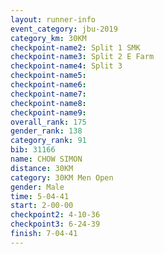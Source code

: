 ```yaml
---
layout: runner-info 
event_category: jbu-2019 
category_km: 30KM 
checkpoint-name2: Split 1 SMK 
checkpoint-name3: Split 2 E Farm 
checkpoint-name4: Split 3 
checkpoint-name5: 
checkpoint-name6: 
checkpoint-name7: 
checkpoint-name8: 
checkpoint-name9: 
overall_rank: 175
gender_rank: 138
category_rank: 91
bib: 31166
name: CHOW SIMON
distance: 30KM
category: 30KM Men Open
gender: Male
time: 5-04-41
start: 2-00-00
checkpoint2: 4-10-36
checkpoint3: 6-24-39
finish: 7-04-41
---
```

